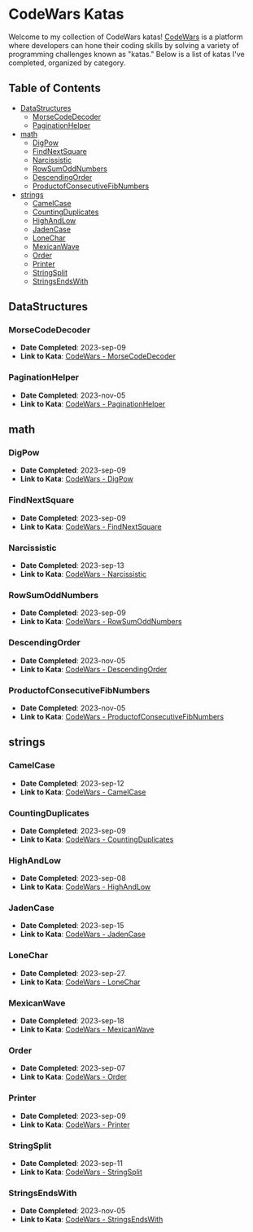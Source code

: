 # CodeWars Katas

Welcome to my collection of CodeWars katas! [CodeWars](https://www.codewars.com/) is a platform where developers can hone their coding skills by solving a variety of programming challenges known as "katas." Below is a list of katas I've completed, organized by category.

## Table of Contents
- [DataStructures](#datastructures)
  - [MorseCodeDecoder](#morsecodedecoder)
  - [PaginationHelper](#paginationhelper)
- [math](#math)
  - [DigPow](#digpow)
  - [FindNextSquare](#findnextsquare)
  - [Narcissistic](#narcissistic)
  - [RowSumOddNumbers](#rowsumoddnumbers)
  - [DescendingOrder](#descendingorder)
  - [ProductofConsecutiveFibNumbers](#productofconsecutivefibnumbers)
- [strings](#strings)
  - [CamelCase](#camelcase)
  - [CountingDuplicates](#countingduplicates)
  - [HighAndLow](#highandlow)
  - [JadenCase](#jadencase)
  - [LoneChar](#lonechar)
  - [MexicanWave](#mexicanwave)
  - [Order](#order)
  - [Printer](#printer)
  - [StringSplit](#stringsplit)
  - [StringsEndsWith](#stringsendswith)
 
## DataStructures

### MorseCodeDecoder
- **Date Completed**: 2023-sep-09
- **Link to Kata**: [CodeWars - MorseCodeDecoder](https://www.codewars.com/kata/54b724efac3d5402db00065e)

### PaginationHelper
- **Date Completed**: 2023-nov-05
- **Link to Kata**: [CodeWars - PaginationHelper](https://www.codewars.com/kata/515bb423de843ea99400000a)

## math

### DigPow
- **Date Completed**: 2023-sep-09
- **Link to Kata**: [CodeWars - DigPow](https://www.codewars.com/kata/5552101f47fc5178b1000050)

### FindNextSquare
- **Date Completed**: 2023-sep-09
- **Link to Kata**: [CodeWars - FindNextSquare](https://www.codewars.com/kata/56269eb78ad2e4ced1000013)

### Narcissistic
- **Date Completed**: 2023-sep-13
- **Link to Kata**: [CodeWars - Narcissistic](https://www.codewars.com/kata/5287e858c6b5a9678200083c)

### RowSumOddNumbers
- **Date Completed**: 2023-sep-09
- **Link to Kata**: [CodeWars - RowSumOddNumbers](https://www.codewars.com/kata/55fd2d567d94ac3bc9000064)

### DescendingOrder
- **Date Completed**: 2023-nov-05
- **Link to Kata**: [CodeWars - DescendingOrder](https://www.codewars.com/kata/5467e4d82edf8bbf40000155)

### ProductofConsecutiveFibNumbers
- **Date Completed**: 2023-nov-05
- **Link to Kata**: [CodeWars - ProductofConsecutiveFibNumbers](https://www.codewars.com/kata/5541f58a944b85ce6d00006a)

## strings

### CamelCase
- **Date Completed**: 2023-sep-12
- **Link to Kata**: [CodeWars - CamelCase](https://www.codewars.com/kata/517abf86da9663f1d2000003)

### CountingDuplicates
- **Date Completed**: 2023-sep-09
- **Link to Kata**: [CodeWars - CountingDuplicates](https://www.codewars.com/kata/54bf1c2cd5b56cc47f0007a1)

### HighAndLow
- **Date Completed**: 2023-sep-08
- **Link to Kata**: [CodeWars - HighAndLow](https://www.codewars.com/kata/554b4ac871d6813a03000035)

### JadenCase
- **Date Completed**: 2023-sep-15
- **Link to Kata**: [CodeWars - JadenCase](https://www.codewars.com/kata/5390bac347d09b7da40006f6)

### LoneChar
- **Date Completed**: 2023-sep-27.
- **Link to Kata**: [CodeWars - LoneChar](https://www.codewars.com/kata/5f885fa9f130ea00207c7dc8)

### MexicanWave
- **Date Completed**: 2023-sep-18
- **Link to Kata**: [CodeWars - MexicanWave](https://www.codewars.com/kata/58f5c63f1e26ecda7e000029)

### Order
- **Date Completed**: 2023-sep-07
- **Link to Kata**: [CodeWars - Order](https://www.codewars.com/kata/55c45be3b2079eccff00010f)

### Printer
- **Date Completed**: 2023-sep-09
- **Link to Kata**: [CodeWars - Printer](https://www.codewars.com/kata/56541980fa08ab47a0000040)

### StringSplit
- **Date Completed**: 2023-sep-11
- **Link to Kata**: [CodeWars - StringSplit](https://www.codewars.com/kata/515de9ae9dcfc28eb6000001)

### StringsEndsWith
- **Date Completed**: 2023-nov-05
- **Link to Kata**: [CodeWars - StringsEndsWith](https://www.codewars.com/kata/51f2d1cafc9c0f745c00037d)
